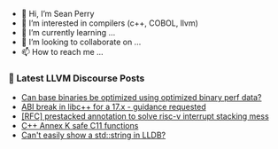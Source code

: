 - 👋 Hi, I’m Sean Perry
- 👀 I’m interested in compilers (c++, COBOL, llvm)
- 🌱 I’m currently learning ...
- 💞️ I’m looking to collaborate on ...
- 📫 How to reach me ...

<!---
s66perry/s66perry is a ✨ special ✨ repository because its `README.md` (this file) appears on your GitHub profile.
You can click the Preview link to take a look at your changes.
--->
### 📕 Latest LLVM Discourse Posts

<!-- DISCOURSE-LLVM:START -->
- [Can base binaries be optimized using optimized binary perf data?](https://discourse.llvm.org/t/can-base-binaries-be-optimized-using-optimized-binary-perf-data/74424#post_2)
- [ABI break in libc++ for a 17.x - guidance requested](https://discourse.llvm.org/t/abi-break-in-libc-for-a-17-x-guidance-requested/74483#post_9)
- [[RFC] prestacked annotation to solve risc-v interrupt stacking mess](https://discourse.llvm.org/t/rfc-prestacked-annotation-to-solve-risc-v-interrupt-stacking-mess/74120#post_4)
- [C++ Annex K safe C11 functions](https://discourse.llvm.org/t/c-annex-k-safe-c11-functions/50737#post_16)
- [Can&#39;t easily show a std::string in LLDB?](https://discourse.llvm.org/t/cant-easily-show-a-std-string-in-lldb/71846#post_8)
<!-- DISCOURSE-LLVM:END -->
